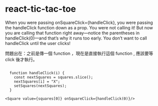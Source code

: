 # react-tic-tac-toe


When you were passing onSquareClick={handleClick}, you were passing the handleClick function down as a prop. You were not calling it! But now you are calling that function right away—notice the parentheses in handleClick(0)—and that’s why it runs too early. You don’t want to call handleClick until the user clicks!

問題出在：之前是傳一個 function ，現在是直接執行這個 function , 應該要等 click 後才執行。

```JSX

  function handleClick(i) {
    const nextSquares = squares.slice();
    nextSquares[i] = "X";
    setSquares(nextSquares);
  }

<Square value={squares[0]} onSquareClick={handleClick(0)}/>
```